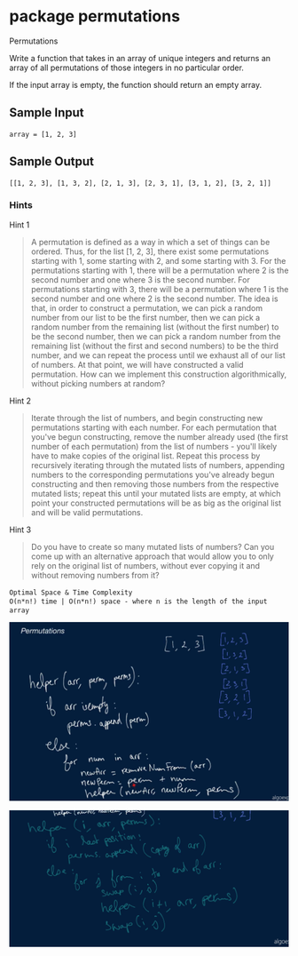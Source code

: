 # package permutations

Permutations

Write a function that takes in an array of unique integers and returns an array of all permutations of those integers in no particular order.

If the input array is empty, the function should return an empty array.

## Sample Input
``` 
array = [1, 2, 3]
```

## Sample Output

```
[[1, 2, 3], [1, 3, 2], [2, 1, 3], [2, 3, 1], [3, 1, 2], [3, 2, 1]]
```

### Hints

Hint 1
> A permutation is defined as a way in which a set of things can be ordered. Thus, for the list [1, 2, 3], there exist some permutations starting with 1, some starting with 2, and some starting with 3. For the permutations starting with 1, there will be a permutation where 2 is the second number and one where 3 is the second number. For permutations starting with 3, there will be a permutation where 1 is the second number and one where 2 is the second number. The idea is that, in order to construct a permutation, we can pick a random number from our list to be the first number, then we can pick a random number from the remaining list (without the first number) to be the second number, then we can pick a random number from the remaining list (without the first and second numbers) to be the third number, and we can repeat the process until we exhaust all of our list of numbers. At that point, we will have constructed a valid permutation. How can we implement this construction algorithmically, without picking numbers at random?

Hint 2
> Iterate through the list of numbers, and begin constructing new permutations starting with each number. For each permutation that you've begun constructing, remove the number already used (the first number of each permutation) from the list of numbers - you'll likely have to make copies of the original list. Repeat this process by recursively iterating through the mutated lists of numbers, appending numbers to the corresponding permutations you've already begun constructing and then removing those numbers from the respective mutated lists; repeat this until your mutated lists are empty, at which point your constructed permutations will be as big as the original list and will be valid permutations.

Hint 3
> Do you have to create so many mutated lists of numbers? Can you come up with an alternative approach that would allow you to only rely on the original list of numbers, without ever copying it and without removing numbers from it?

```
Optimal Space & Time Complexity
O(n*n!) time | O(n*n!) space - where n is the length of the input array
```

![solution](answer.png)

![solution](another_answer.png)

